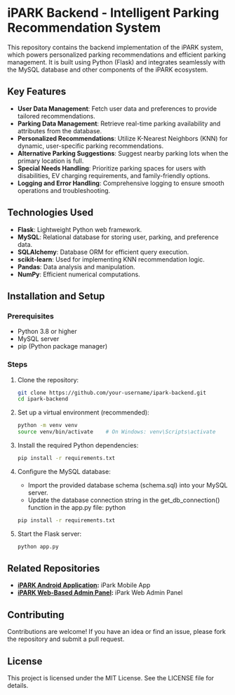 # iPARK Backend - Intelligent Parking Recommendation System

This repository contains the backend implementation of the iPARK system, which powers personalized parking recommendations and efficient parking management. It is built using Python (Flask) and integrates seamlessly with the MySQL database and other components of the iPARK ecosystem.

## Key Features

- **User Data Management**: Fetch user data and preferences to provide tailored recommendations.
- **Parking Data Management**: Retrieve real-time parking availability and attributes from the database.
- **Personalized Recommendations**: Utilize K-Nearest Neighbors (KNN) for dynamic, user-specific parking recommendations.
- **Alternative Parking Suggestions**: Suggest nearby parking lots when the primary location is full.
- **Special Needs Handling**: Prioritize parking spaces for users with disabilities, EV charging requirements, and family-friendly options.
- **Logging and Error Handling**: Comprehensive logging to ensure smooth operations and troubleshooting.

## Technologies Used

- **Flask**: Lightweight Python web framework.
- **MySQL**: Relational database for storing user, parking, and preference data.
- **SQLAlchemy**: Database ORM for efficient query execution.
- **scikit-learn**: Used for implementing KNN recommendation logic.
- **Pandas**: Data analysis and manipulation.
- **NumPy**: Efficient numerical computations.

## Installation and Setup

### Prerequisites
- Python 3.8 or higher
- MySQL server
- pip (Python package manager)

### Steps

1. Clone the repository:
   ```bash
   git clone https://github.com/your-username/ipark-backend.git
   cd ipark-backend
2. Set up a virtual environment (recommended):
   ```bash
   python -m venv venv
   source venv/bin/activate    # On Windows: venv\Scripts\activate
3. Install the required Python dependencies:
   ```bash
   pip install -r requirements.txt
4. Configure the MySQL database:
   - Import the provided database schema (schema.sql) into your MySQL server.
   - Update the database connection string in the get_db_connection() function in the app.py file:
python

   ```bash
   pip install -r requirements.txt
6. Start the Flask server:
   ```bash
   python app.py


## Related Repositories
- **[iPARK Android Application](https://github.com/ImanZulhakim/iPark):** iPark Mobile App  
- **[iPARK Web-Based Admin Panel](https://github.com/ImanZulhakim/iPark_Web):** iPark Web Admin Panel


## Contributing
Contributions are welcome! If you have an idea or find an issue, please fork the repository and submit a pull request.

## License
This project is licensed under the MIT License. See the LICENSE file for details.
